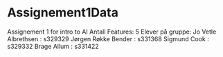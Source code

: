 # Assignement1Data
Assignement 1 for intro to AI
Antall Features: 5
Elever på gruppe:
Jo Vetle Albrethsen : s329329
Jørgen Røkke Bender : s331368
Sigmund Cook : s329332
Brage Allum : s331422
